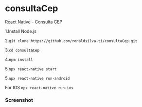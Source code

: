 # consultaCep
React Native - Consulta CEP


1.Install Node.js

2.```git clone https://github.com/ronaldsilva-ti/consultaCep.git```

3.```cd consultaCep```

4.```npm install```

5.```npx react-native start ```

5.```npx react-native run-android ```

For IOS 
```npx react-native run-ios```


### Screenshot

